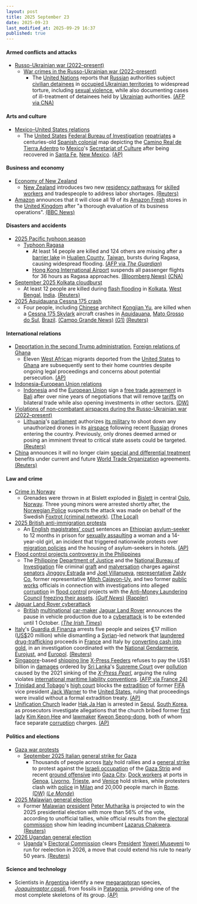 ```yaml
---
layout: post
title: 2025 September 23
date: 2025-09-23
last_modified_at: 2025-09-29 16:37
published: true
---
```



#### Armed conflicts and attacks

* [Russo-Ukrainian war (2022–present)](https://en.wikipedia.org/wiki/Russo-Ukrainian_war_%282022%E2%80%93present%29 "Russo-Ukrainian war (2022–present)")
  * [War crimes in the Russo-Ukrainian war (2022–present)](https://en.wikipedia.org/wiki/War_crimes_in_the_Russo-Ukrainian_war_%282022%E2%80%93present%29 "War crimes in the Russo-Ukrainian war (2022–present)")
    * The [United Nations](https://en.wikipedia.org/wiki/United_Nations "United Nations") reports that [Russian](https://en.wikipedia.org/wiki/Russia "Russia") authorities subject [civilian detainees](https://en.wikipedia.org/wiki/Civilian_internee "Civilian internee") in [occupied Ukrainian territories](https://en.wikipedia.org/wiki/Russian-occupied_territories_of_Ukraine "Russian-occupied territories of Ukraine") to widespread torture, including [sexual violence](https://en.wikipedia.org/wiki/Wartime_sexual_violence "Wartime sexual violence"), while also documenting cases of ill-treatment of detainees held by [Ukrainian](https://en.wikipedia.org/wiki/Ukraine "Ukraine") authorities. [(AFP via CNA)](https://www.channelnewsasia.com/world/un-slams-systematic-russian-torture-ukraine-civilians-5364106)

#### Arts and culture

* [Mexico–United States relations](https://en.wikipedia.org/wiki/Mexico%E2%80%93United_States_relations "Mexico–United States relations")
  * The [United States](https://en.wikipedia.org/wiki/United_States "United States") [Federal Bureau of Investigation](https://en.wikipedia.org/wiki/Federal_Bureau_of_Investigation "Federal Bureau of Investigation") [repatriates](https://en.wikipedia.org/wiki/Repatriation_%28cultural_property%29 "Repatriation (cultural property)") a centuries-old [Spanish colonial](https://en.wikipedia.org/wiki/Spanish_colonization_of_the_Americas "Spanish colonization of the Americas") map depicting the [Camino Real de Tierra Adentro](https://en.wikipedia.org/wiki/Camino_Real_de_Tierra_Adentro "Camino Real de Tierra Adentro") to [Mexico](https://en.wikipedia.org/wiki/Mexico "Mexico")'s [Secretariat of Culture](https://en.wikipedia.org/wiki/Secretariat_of_Culture "Secretariat of Culture") after being recovered in [Santa Fe](https://en.wikipedia.org/wiki/Santa_Fe%2C_New_Mexico "Santa Fe, New Mexico"), [New Mexico](https://en.wikipedia.org/wiki/New_Mexico "New Mexico"). [(AP)](https://apnews.com/article/spanish-colonial-map-mexico-history-b13db985c97a3a3f11285d94008bd22c)

#### Business and economy

* [Economy of New Zealand](https://en.wikipedia.org/wiki/Economy_of_New_Zealand "Economy of New Zealand")
  * [New Zealand](https://en.wikipedia.org/wiki/New_Zealand "New Zealand") introduces two new [residency pathways](https://en.wikipedia.org/wiki/New_Zealand_permanent_residency "New Zealand permanent residency") for [skilled workers](https://en.wikipedia.org/wiki/Skilled_worker "Skilled worker") and tradespeople to address labor shortages. [(Reuters)](https://www.reuters.com/world/asia-pacific/new-zealand-loosens-path-residency-some-migrants-2025-09-22/)
* [Amazon](https://en.wikipedia.org/wiki/Amazon_%28company%29 "Amazon (company)") announces that it will close all 19 of its [Amazon Fresh](https://en.wikipedia.org/wiki/Amazon_Fresh "Amazon Fresh") stores in the [United Kingdom](https://en.wikipedia.org/wiki/United_Kingdom "United Kingdom") after "a thorough evaluation of its business operations". [(BBC News)](https://www.bbc.co.uk/news/articles/cx2xnkkn9ywo)

#### Disasters and accidents

* [2025 Pacific typhoon season](https://en.wikipedia.org/wiki/2025_Pacific_typhoon_season "2025 Pacific typhoon season")
  * [Typhoon Ragasa](https://en.wikipedia.org/wiki/Typhoon_Ragasa "Typhoon Ragasa")
    * At least 14 people are killed and 124 others are missing after a [barrier lake](https://en.wikipedia.org/wiki/Landslide_dam "Landslide dam") in [Hualien County](https://en.wikipedia.org/wiki/Hualien_County "Hualien County"), [Taiwan](https://en.wikipedia.org/wiki/Taiwan "Taiwan"), bursts during Ragasa, causing widespread flooding. [(AFP via *The Guardian*)](https://www.theguardian.com/world/2025/sep/24/super-typhoon-ragasa-update-path-hong-kong-taiwan-china)
    * [Hong Kong International Airport](https://en.wikipedia.org/wiki/Hong_Kong_International_Airport "Hong Kong International Airport") suspends all passenger flights for 36 hours as Ragasa approaches. [(Bloomberg News)](https://www.bloomberg.com/news/articles/2025-09-22/hong-kong-airport-weighs-36-hour-closure-as-super-typhoon-nears) [(CNA)](https://www.channelnewsasia.com/east-asia/hong-kong-airport-shut-36-hours-typhoon-ragasa-sia-singapore-airlines-5361291)
* [September 2025 Kolkata cloudburst](https://en.wikipedia.org/wiki/September_2025_Kolkata_cloudburst "September 2025 Kolkata cloudburst")
  * At least 12 people are killed during [flash flooding](https://en.wikipedia.org/wiki/Flash_flood "Flash flood") in [Kolkata](https://en.wikipedia.org/wiki/Kolkata "Kolkata"), [West Bengal](https://en.wikipedia.org/wiki/West_Bengal "West Bengal"), [India](https://en.wikipedia.org/wiki/India "India"). [(Reuters)](https://www.reuters.com/business/environment/least-12-dead-record-rain-floods-indias-kolkata-2025-09-24/)
* [2025 Aquidauana Cessna 175 crash](https://en.wikipedia.org/wiki/2025_Aquidauana_Cessna_175_crash "2025 Aquidauana Cessna 175 crash")
  * Four people, including [Chinese](https://en.wikipedia.org/wiki/Chinese_people "Chinese people") architect [Kongjian Yu](https://en.wikipedia.org/wiki/Kongjian_Yu "Kongjian Yu"), are killed when a [Cessna 175 Skylark](https://en.wikipedia.org/wiki/Cessna_175_Skylark "Cessna 175 Skylark") aircraft crashes in [Aquidauana](https://en.wikipedia.org/wiki/Aquidauana "Aquidauana"), [Mato Grosso do Sul](https://en.wikipedia.org/wiki/Mato_Grosso_do_Sul "Mato Grosso do Sul"), [Brazil](https://en.wikipedia.org/wiki/Brazil "Brazil"). [(Campo Grande News)](https://www.campograndenews.com.br/cidades/interior/aviao-de-pequeno-porte-cai-em-fazenda-no-pantanal-de-ms) [(G1)](https://g1.globo.com/ms/mato-grosso-do-sul/noticia/2025/09/24/vitimas-do-acidente-de-aviao-no-pantanal-no-ms.ghtml) [(Reuters)](https://www.reuters.com/world/china/chinese-architect-kongjian-yu-dies-plane-crash-brazil-local-media-reports-2025-09-24/)

#### International relations

* [Deportation in the second Trump administration](https://en.wikipedia.org/wiki/Deportation_in_the_second_Trump_administration "Deportation in the second Trump administration"), [Foreign relations of Ghana](https://en.wikipedia.org/wiki/Foreign_relations_of_Ghana "Foreign relations of Ghana")
  * Eleven [West African](https://en.wikipedia.org/wiki/West_Africa "West Africa") migrants deported from the [United States](https://en.wikipedia.org/wiki/United_States "United States") to [Ghana](https://en.wikipedia.org/wiki/Ghana "Ghana") are subsequently sent to their home countries despite ongoing legal proceedings and concerns about potential persecution. [(AP)](https://apnews.com/article/ghana-us-west-african-migrants-deported-0e8ff2aa79ba5ae87888853c223d99a4)
* [Indonesia–European Union relations](https://en.wikipedia.org/wiki/Indonesia%E2%80%93European_Union_relations "Indonesia–European Union relations")
  * [Indonesia](https://en.wikipedia.org/wiki/Indonesia "Indonesia") and the [European Union](https://en.wikipedia.org/wiki/European_Union "European Union") sign a [free trade agreement](https://en.wikipedia.org/wiki/Free_trade_agreement "Free trade agreement") in [Bali](https://en.wikipedia.org/wiki/Bali "Bali") after over nine years of negotiations that will remove [tariffs](https://en.wikipedia.org/wiki/Tariff "Tariff") on bilateral trade while also opening investments in other sectors. [(DW)](https://www.dw.com/en/eu-indonesia-agree-on-free-trade-deal/a-74103321)
* [Violations of non-combatant airspaces during the Russo-Ukrainian war (2022–present)](https://en.wikipedia.org/wiki/Violations_of_non-combatant_airspaces_during_the_Russo-Ukrainian_war_%282022%E2%80%93present%29 "Violations of non-combatant airspaces during the Russo-Ukrainian war (2022–present)")
  * [Lithuania](https://en.wikipedia.org/wiki/Lithuania "Lithuania")'s [parliament](https://en.wikipedia.org/wiki/Seimas "Seimas") authorizes [its military](https://en.wikipedia.org/wiki/Lithuanian_Armed_Forces "Lithuanian Armed Forces") to shoot down any unauthorized drones in its [airspace](https://en.wikipedia.org/wiki/Airspace "Airspace") following recent [Russian](https://en.wikipedia.org/wiki/Russia "Russia") drones entering the country. Previously, only drones deemed armed or posing an imminent threat to critical state assets could be targeted. [(Reuters)](https://www.reuters.com/business/aerospace-defense/lithuania-authorises-army-shoot-down-drones-violating-its-airspace-2025-09-23/)
* [China](https://en.wikipedia.org/wiki/China "China") announces it will no longer claim [special and differential treatment](https://en.wikipedia.org/wiki/General_Agreement_on_Tariffs_and_Trade#Special_and_differential_treatment "General Agreement on Tariffs and Trade") benefits under current and future [World Trade Organization](https://en.wikipedia.org/wiki/World_Trade_Organization "World Trade Organization") agreements. [(Reuters)](https://www.reuters.com/world/china/china-forego-special-differential-treatment-future-wto-negotiations-2025-09-23/)

#### Law and crime

* [Crime in Norway](https://en.wikipedia.org/wiki/Crime_in_Norway "Crime in Norway")
  * Grenades were thrown in at Bislett exploded in [Bislett](https://en.wikipedia.org/wiki/Bislett "Bislett") in central [Oslo](https://en.wikipedia.org/wiki/Oslo "Oslo"), [Norway](https://en.wikipedia.org/wiki/Norway "Norway"). Three young minors were arrested shortly after, the [Norwegian Police](https://en.wikipedia.org/wiki/Norwegian_Police "Norwegian Police") suspects the attack was made on behalf of the Swedish [Foxtrot (criminal network)](https://en.wikipedia.org/wiki/Foxtrot_%28criminal_network%29 "Foxtrot (criminal network)"). [(The Local)](https://www.thelocal.no/20250924/norwegian-police-detain-three-boys-over-oslo-grenade-attack)
* [2025 British anti-immigration protests](https://en.wikipedia.org/wiki/2025_British_anti-immigration_protests "2025 British anti-immigration protests")
  * An [English](https://en.wikipedia.org/wiki/England_and_Wales "England and Wales") [magistrates' court](https://en.wikipedia.org/wiki/Magistrates%27_court_%28England_and_Wales%29 "Magistrates' court (England and Wales)") sentences an [Ethiopian](https://en.wikipedia.org/wiki/Ethiopians_in_the_United_Kingdom "Ethiopians in the United Kingdom") [asylum-seeker](https://en.wikipedia.org/wiki/Asylum_seeker "Asylum seeker") to 12 months in prison for [sexually assaulting](https://en.wikipedia.org/wiki/Sexually_assaulting "Sexually assaulting") a woman and a 14-year-old girl, an incident that triggered nationwide protests over [migration policies](https://en.wikipedia.org/wiki/Modern_immigration_to_the_United_Kingdom "Modern immigration to the United Kingdom") and the housing of asylum-seekers in hotels. [(AP)](https://apnews.com/article/uk-asylum-seeker-sentenced-kebatu-epping-2e7ad640c15b74fcb65c159b4fc110ee)
* [Flood control projects controversy in the Philippines](https://en.wikipedia.org/wiki/Flood_control_projects_controversy_in_the_Philippines "Flood control projects controversy in the Philippines")
  * The [Philippine](https://en.wikipedia.org/wiki/Philippine "Philippine") [Department of Justice](https://en.wikipedia.org/wiki/Department_of_Justice_%28Philippines%29 "Department of Justice (Philippines)") and the [National Bureau of Investigation](https://en.wikipedia.org/wiki/National_Bureau_of_Investigation_%28Philippines%29 "National Bureau of Investigation (Philippines)") file criminal [graft](https://en.wikipedia.org/wiki/Graft_%28politics%29 "Graft (politics)") and [malversation](https://en.wikipedia.org/wiki/Malversation "Malversation") charges against [senators](https://en.wikipedia.org/wiki/Senate_of_the_Philippines "Senate of the Philippines") [Jinggoy Estrada](https://en.wikipedia.org/wiki/Jinggoy_Estrada "Jinggoy Estrada") and [Joel Villanueva](https://en.wikipedia.org/wiki/Joel_Villanueva "Joel Villanueva"), [representative](https://en.wikipedia.org/wiki/House_of_Representatives_of_the_Philippines "House of Representatives of the Philippines") [Zaldy Co](https://en.wikipedia.org/wiki/Zaldy_Co "Zaldy Co"), former representative [Mitch Cajayon-Uy](https://en.wikipedia.org/wiki/Mitch_Cajayon-Uy "Mitch Cajayon-Uy"), and two former [public works](https://en.wikipedia.org/wiki/Department_of_Public_Works_and_Highways "Department of Public Works and Highways") officials in connection with investigations into alleged [corruption](https://en.wikipedia.org/wiki/Corruption_in_the_Philippines "Corruption in the Philippines") in [flood control](https://en.wikipedia.org/wiki/Flood_control "Flood control") projects with the [Anti–Money Laundering Council](https://en.wikipedia.org/wiki/Anti%E2%80%93Money_Laundering_Council "Anti–Money Laundering Council") [freezing their assets](https://en.wikipedia.org/wiki/Asset_freezing "Asset freezing"). [(*Gulf News*)](https://gulfnews.com/world/asia/philippines/philippines-asset-freeze-of-senators-estrada-villanueva-rep-co-other-officials-ordered-freeze-of-romualdezs-asset-sought-1.500272428) [(Rappler)](https://www.rappler.com/philippines/video-nbi-complaint-estrada-villanueva-co-cajayon-uy/)
* [Jaguar Land Rover cyberattack](https://en.wikipedia.org/wiki/Jaguar_Land_Rover_cyberattack "Jaguar Land Rover cyberattack")
  * [British](https://en.wikipedia.org/wiki/Automotive_industry_in_the_United_Kingdom "Automotive industry in the United Kingdom") [multinational](https://en.wikipedia.org/wiki/Multinational_corporation "Multinational corporation") [car-maker](https://en.wikipedia.org/wiki/Automotive_industry "Automotive industry") [Jaguar Land Rover](https://en.wikipedia.org/wiki/Jaguar_Land_Rover "Jaguar Land Rover") announces the pause in vehicle production due to a [cyberattack](https://en.wikipedia.org/wiki/Cyberattack "Cyberattack") is to be extended until 1 October. [(*The Irish Times*)](https://www.irishtimes.com/business/2025/09/23/jaguar-land-rover-cyberattack-shutdown-to-hit-four-weeks/)
* [Italy](https://en.wikipedia.org/wiki/Italy "Italy")'s [Guardia di Finanza](https://en.wikipedia.org/wiki/Guardia_di_Finanza "Guardia di Finanza") arrests five people and seizes [€](https://en.wikipedia.org/wiki/Euro "Euro")17 million ([US$](https://en.wikipedia.org/wiki/United_States_dollar "United States dollar")20 million) while dismantling a [Syrian](https://en.wikipedia.org/wiki/Syria "Syria")-led network that [laundered](https://en.wikipedia.org/wiki/Money_laundering "Money laundering") [drug-trafficking](https://en.wikipedia.org/wiki/Illegal_drug_trade "Illegal drug trade") proceeds in [France](https://en.wikipedia.org/wiki/France "France") and Italy by [converting cash into gold](https://en.wikipedia.org/wiki/Gold_as_an_investment "Gold as an investment"), in an investigation coordinated with the [National Gendarmerie](https://en.wikipedia.org/wiki/National_Gendarmerie "National Gendarmerie"), [Eurojust](https://en.wikipedia.org/wiki/Eurojust "Eurojust"), and [Europol](https://en.wikipedia.org/wiki/Europol "Europol"). [(Reuters)](https://www.reuters.com/world/italy-dismantles-syrian-network-accused-turning-drug-cash-into-gold-2025-09-23/)
* [Singapore](https://en.wikipedia.org/wiki/Singapore "Singapore")-based [shipping line](https://en.wikipedia.org/wiki/Shipping_line "Shipping line") [X-Press Feeders](https://en.wikipedia.org/wiki/X-Press_Feeders "X-Press Feeders") refuses to pay the US$1 billion in [damages](https://en.wikipedia.org/wiki/Damages "Damages") ordered by [Sri Lanka](https://en.wikipedia.org/wiki/Sri_Lanka "Sri Lanka")'s [Supreme Court](https://en.wikipedia.org/wiki/Supreme_Court_of_Sri_Lanka "Supreme Court of Sri Lanka") over [pollution](https://en.wikipedia.org/wiki/Pollution "Pollution") caused by the 2021 sinking of the *[X-Press Pearl](https://en.wikipedia.org/wiki/X-Press_Pearl "X-Press Pearl")*, arguing the ruling violates [international maritime liability conventions](https://en.wikipedia.org/wiki/Convention_on_Limitation_of_Liability_for_Maritime_Claims "Convention on Limitation of Liability for Maritime Claims"). [(AFP via France 24)](https://www.france24.com/en/live-news/20250922-singapore-firm-rejects-1bn-sri-lankan-pollution-damages)
* [Trinidad and Tobago](https://en.wikipedia.org/wiki/Trinidad_and_Tobago "Trinidad and Tobago")'s [high court](https://en.wikipedia.org/wiki/Supreme_Court_of_Judicature_%28Trinidad_and_Tobago%29 "Supreme Court of Judicature (Trinidad and Tobago)") blocks the [extradition](https://en.wikipedia.org/wiki/Extradition "Extradition") of former [FIFA](https://en.wikipedia.org/wiki/FIFA "FIFA") vice president [Jack Warner](https://en.wikipedia.org/wiki/Jack_Warner_%28football_executive%29 "Jack Warner (football executive)") to the [United States](https://en.wikipedia.org/wiki/United_States "United States"), ruling that proceedings were invalid without a formal extradition treaty. [(AP)](https://apnews.com/article/jack-warner-trinidad-us-extradition-court-judge-623782c790957808f438186f10edbd50)
* [Unification Church](https://en.wikipedia.org/wiki/Unification_Church "Unification Church") leader [Hak Ja Han](https://en.wikipedia.org/wiki/Hak_Ja_Han "Hak Ja Han") is arrested in [Seoul](https://en.wikipedia.org/wiki/Seoul "Seoul"), [South Korea](https://en.wikipedia.org/wiki/South_Korea "South Korea"), as prosecutors investigate allegations that the church bribed former [first lady](https://en.wikipedia.org/wiki/First_Lady_of_South_Korea "First Lady of South Korea") [Kim Keon Hee](https://en.wikipedia.org/wiki/Kim_Keon_Hee "Kim Keon Hee") and [lawmaker](https://en.wikipedia.org/wiki/National_Assembly_%28South_Korea%29 "National Assembly (South Korea)") [Kweon Seong-dong](https://en.wikipedia.org/wiki/Kweon_Seong-dong "Kweon Seong-dong"), both of whom face separate [corruption](https://en.wikipedia.org/wiki/Corruption_in_South_Korea "Corruption in South Korea") charges. [(AP)](https://apnews.com/article/arrest-warrant-unification-church-hak-ja-han-a94265a743ff76f860f1b5df9f6bed3f)

#### Politics and elections

* [Gaza war protests](https://en.wikipedia.org/wiki/Gaza_war_protests "Gaza war protests")
  * [September 2025 Italian general strike for Gaza](https://en.wikipedia.org/wiki/September_2025_Italian_general_strike_for_Gaza "September 2025 Italian general strike for Gaza")
    * Thousands of people across [Italy](https://en.wikipedia.org/wiki/Italy "Italy") hold rallies and a [general strike](https://en.wikipedia.org/wiki/General_strike "General strike") to protest against the [Israeli occupation](https://en.wikipedia.org/wiki/Israeli_occupation_of_the_Gaza_Strip "Israeli occupation of the Gaza Strip") of the [Gaza Strip](https://en.wikipedia.org/wiki/Gaza_Strip "Gaza Strip") and recent [ground offensive](https://en.wikipedia.org/wiki/2025_Gaza_City_offensive "2025 Gaza City offensive") into [Gaza City](https://en.wikipedia.org/wiki/Gaza_City "Gaza City"). [Dock workers](https://en.wikipedia.org/wiki/Dock_worker "Dock worker") at ports in [Genoa](https://en.wikipedia.org/wiki/Genoa "Genoa"), [Livorno](https://en.wikipedia.org/wiki/Livorno "Livorno"), [Trieste](https://en.wikipedia.org/wiki/Trieste "Trieste"), and [Venice](https://en.wikipedia.org/wiki/Venice "Venice") hold strikes, while protesters clash with [police](https://en.wikipedia.org/wiki/Law_enforcement_in_Italy "Law enforcement in Italy") in [Milan](https://en.wikipedia.org/wiki/Milan "Milan") and 20,000 people march in [Rome](https://en.wikipedia.org/wiki/Rome "Rome"). [(DW)](https://www.dw.com/en/italy-thousands-join-pro-palestinian-protests-strikes/a-74100712) [(*Le Monde*)](https://www.lemonde.fr/en/international/article/2025/09/23/in-italy-tens-of-thousands-stage-protests-in-solidarity-with-gaza_6745649_4.html)
* [2025 Malawian general election](https://en.wikipedia.org/wiki/2025_Malawian_general_election "2025 Malawian general election")
  * Former [Malawian](https://en.wikipedia.org/wiki/Malawi "Malawi") [president](https://en.wikipedia.org/wiki/President_of_Malawi "President of Malawi") [Peter Mutharika](https://en.wikipedia.org/wiki/Peter_Mutharika "Peter Mutharika") is projected to win the 2025 presidential election with more than 56% of the vote, according to unofficial tallies, while official results from the [electoral commission](https://en.wikipedia.org/wiki/Malawi_Electoral_Commission "Malawi Electoral Commission") show him leading incumbent [Lazarus Chakwera](https://en.wikipedia.org/wiki/Lazarus_Chakwera "Lazarus Chakwera"). [(Reuters)](https://www.reuters.com/world/africa/malawis-times-tv-projects-ex-president-mutharika-will-win-presidential-election-2025-09-23/)
* [2026 Ugandan general election](https://en.wikipedia.org/wiki/2026_Ugandan_general_election "2026 Ugandan general election")
  * [Uganda](https://en.wikipedia.org/wiki/Uganda "Uganda")'s [Electoral Commission](https://en.wikipedia.org/wiki/Electoral_Commission_of_Uganda "Electoral Commission of Uganda") clears [President](https://en.wikipedia.org/wiki/President_of_Uganda "President of Uganda") [Yoweri Museveni](https://en.wikipedia.org/wiki/Yoweri_Museveni "Yoweri Museveni") to run for reelection in 2026, a move that could extend his rule to nearly 50 years. [(Reuters)](https://www.reuters.com/world/africa/ugandas-museveni-cleared-seek-reelection-eyes-near-half-century-rule-2025-09-23/)

#### Science and technology

* Scientists in [Argentina](https://en.wikipedia.org/wiki/Argentina "Argentina") identify a new [megaraptoran](https://en.wikipedia.org/wiki/Megaraptora "Megaraptora") species, *[Joaquinraptor casali](https://en.wikipedia.org/wiki/Joaquinraptor_casali "Joaquinraptor casali")*, from fossils in [Patagonia](https://en.wikipedia.org/wiki/Patagonia "Patagonia"), providing one of the most complete skeletons of its group. [(AP)](https://apnews.com/article/new-dinosaur-megaraptoran-argentina-patagonia-4246f7559e4d7ee2dcde23dc2afcf0ad)
